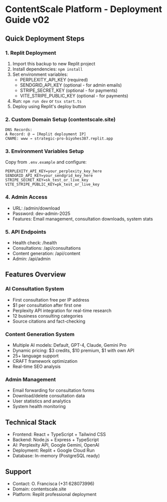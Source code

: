 # ContentScale Platform - Deployment Guide v02

## Quick Deployment Steps

### 1. Replit Deployment
1. Import this backup to new Replit project
2. Install dependencies: `npm install`
3. Set environment variables:
   - PERPLEXITY_API_KEY (required)
   - SENDGRID_API_KEY (optional - for admin emails)
   - STRIPE_SECRET_KEY (optional - for payments)
   - VITE_STRIPE_PUBLIC_KEY (optional - for payments)
4. Run: `npm run dev` or `tsx start.ts`
5. Deploy using Replit's deploy button

### 2. Custom Domain Setup (contentscale.site)
```
DNS Records:
A Record: @ → [Replit deployment IP]
CNAME: www → strategic-pro-biyohes387.replit.app
```

### 3. Environment Variables Setup
Copy from `.env.example` and configure:
```
PERPLEXITY_API_KEY=your_perplexity_key_here
SENDGRID_API_KEY=your_sendgrid_key_here
STRIPE_SECRET_KEY=sk_test_or_live_key
VITE_STRIPE_PUBLIC_KEY=pk_test_or_live_key
```

### 4. Admin Access
- URL: /admin/download
- Password: dev-admin-2025
- Features: Email management, consultation downloads, system stats

### 5. API Endpoints
- Health check: /health
- Consultations: /api/consultations
- Content generation: /api/content
- Admin: /api/admin

## Features Overview

### AI Consultation System
- First consultation free per IP address
- $1 per consultation after first one
- Perplexity API integration for real-time research
- 12 business consulting categories
- Source citations and fact-checking

### Content Generation System
- Multiple AI models: Default, GPT-4, Claude, Gemini Pro
- Dynamic pricing: $3 credits, $10 premium, $1 with own API
- 25+ language support
- CRAFT framework optimization
- Real-time SEO analysis

### Admin Management
- Email forwarding for consultation forms
- Download/delete consultation data
- User statistics and analytics
- System health monitoring

## Technical Stack
- Frontend: React + TypeScript + Tailwind CSS
- Backend: Node.js + Express + TypeScript
- AI: Perplexity API, Google Gemini, OpenAI
- Deployment: Replit + Google Cloud Run
- Database: In-memory (PostgreSQL ready)

## Support
- Contact: O. Francisca (+31 628073996)
- Domain: contentscale.site
- Platform: Replit professional deployment
